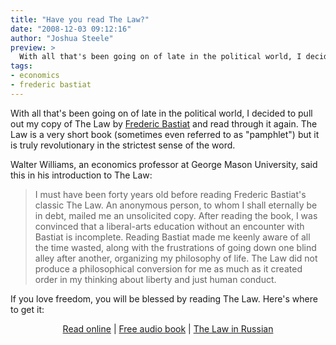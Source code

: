 ```yaml
---
title: "Have you read The Law?"
date: "2008-12-03 09:12:16"
author: "Joshua Steele"
preview: >
  With all that's been going on of late in the political world, I decided to pull out my copy of The Law by Frederic Bastiat and read through it again. The Law is a very short book (sometimes even referred to as "pamphlet") but it is truly revolutionary in the strictest sense of the word.
tags:
- economics
- frederic bastiat
---
```


With all that's been going on of late in the political world, I decided to pull out my copy of The Law by <a href="http://en.wikipedia.org/wiki/Frederic_Bastiat" target="_blank">Frederic Bastiat</a> and read through it again. The Law is a very short book (sometimes even referred to as "pamphlet") but it is truly revolutionary in the strictest sense of the word.

Walter Williams, an economics professor at George Mason University, said this in his introduction to The Law:

> I must have been forty years old before reading Frederic Bastiat's classic The Law. An anonymous person, to whom I shall eternally be in debt, mailed me an unsolicited copy. After reading the book, I was convinced that a liberal-arts education without an encounter with Bastiat is incomplete. Reading Bastiat made me keenly aware of all the time wasted, along with the frustrations of going down one blind alley after another, organizing my philosophy of life. The Law did not produce a philosophical conversion for me as much as it created order in my thinking about liberty and just human conduct.

If you love freedom, you will be blessed by reading The Law. Here's where to get it:

<p style="text-align: center;"><a title="Download The Law in PDF format" href="https://mises.org/library/law" target="_blank">Read online</a> | <a title="Free audio book" href="https://mises.org/library/law-0" target="_blank">Free audio book</a> | <a title="The Law in Russian" href="http://www.libertarium.ru/libertarium/lib_law" target="_blank">The Law in Russian</a></p>
